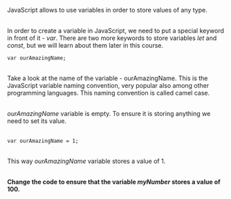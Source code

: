 JavaScript allows to use variables in order to store values of any type.

\
In order to create a variable in JavaScript, we need to put a special keyword in front of it - _var_. There are two more keywords to store variables _let_ and _const_, but we will learn about them later in this course.

`var ourAmazingName;`

\
Take a look at the name of the variable - ourAmazingName. This is the JavaScript variable naming convention, very popular also among other programming languages. This naming convention is called camel case.

\
_ourAmazingName_ variable is empty. To ensure it is storing anything we need to set its value.

\
`var ourAmazingName = 1;`

\
This way _ourAmazingName_ variable stores a value of 1.

\
**Change the code to ensure that the variable _myNumber_ stores a value of 100.**